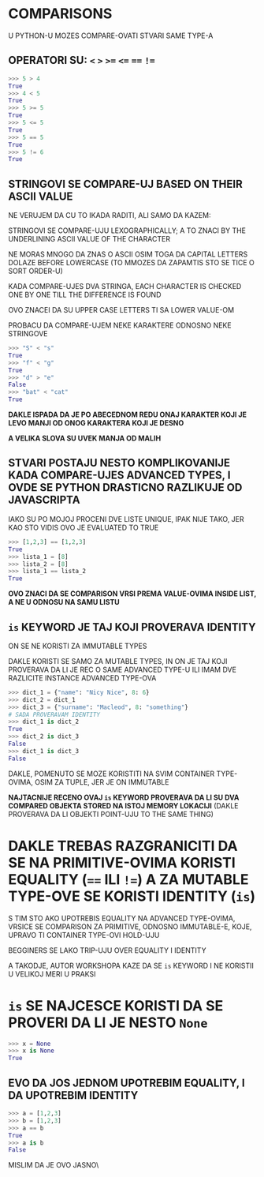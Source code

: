 # COMPARISONS

U PYTHON-U MOZES COMPARE-OVATI STVARI SAME TYPE-A

## OPERATORI SU: `<` `>` `>=` `<=` `==` `!=`

```py
>>> 5 > 4
True
>>> 4 < 5
True
>>> 5 >= 5
True
>>> 5 <= 5
True
>>> 5 == 5
True
>>> 5 != 6
True
```

## STRINGOVI SE COMPARE-UJ BASED ON THEIR ASCII VALUE

NE VERUJEM DA CU TO IKADA RADITI, ALI SAMO DA KAZEM:

STRINGOVI SE COMPARE-UJU LEXOGRAPHICALLY; A TO ZNACI BY THE UNDERLINING ASCII VALUE OF THE CHARACTER

NE MORAS MNOGO DA ZNAS O ASCII OSIM TOGA DA CAPITAL LETTERS DOLAZE BEFORE LOWERCASE (TO MMOZES DA ZAPAMTIS STO SE TICE O SORT ORDER-U)

KADA COMPARE-UJES DVA STRINGA, EACH CHARACTER IS CHECKED ONE BY ONE TILL THE DIFFERENCE IS FOUND

OVO ZNACEI DA SU UPPER CASE LETTERS TI SA LOWER VALUE-OM

PROBACU DA COMPARE-UJEM NEKE KARAKTERE ODNOSNO NEKE STRINGOVE

```py
>>> "S" < "s"
True
>>> "f" < "g"
True
>>> "d" > "e"
False
>>> "bat" < "cat"
True
```

**DAKLE ISPADA DA JE PO ABECEDNOM REDU ONAJ KARAKTER KOJI JE LEVO MANJI OD ONOG KARAKTERA KOJI JE DESNO**

**A VELIKA SLOVA SU UVEK MANJA OD MALIH**

## STVARI POSTAJU NESTO KOMPLIKOVANIJE KADA COMPARE-UJES ADVANCED TYPES, I OVDE SE PYTHON DRASTICNO RAZLIKUJE OD JAVASCRIPTA

IAKO SU PO MOJOJ PROCENI DVE LISTE UNIQUE, IPAK NIJE TAKO, JER KAO STO VIDIS OVO JE EVALUATED TO TRUE

```py
>>> [1,2,3] == [1,2,3]
True
>>> lista_1 = [8]
>>> lista_2 = [8]
>>> lista_1 == lista_2
True
```

**OVO ZNACI DA SE COMPARISON VRSI PREMA VALUE-OVIMA INSIDE LIST, A NE U ODNOSU NA SAMU LISTU**

## `is` KEYWORD JE TAJ KOJI PROVERAVA IDENTITY

ON SE NE KORISTI ZA IMMUTABLE TYPES

DAKLE KORISTI SE SAMO ZA MUTABLE TYPES, IN ON JE TAJ KOJI PROVERAVA DA LI JE REC O SAME ADVANCED TYPE-U ILI IMAM DVE RAZLICITE INSTANCE ADVANCED TYPE-OVA

```py
>>> dict_1 = {"name": "Nicy Nice", 8: 6}
>>> dict_2 = dict_1
>>> dict_3 = {"surname": "Macleod", 8: "something"}
# SADA PROVERAVAM IDENTITY
>>> dict_1 is dict_2
True
>>> dict_2 is dict_3
False
>>> dict_1 is dict_3
False
```

DAKLE, POMENUTO SE MOZE KORISTITI NA SVIM CONTAINER TYPE-OVIMA, OSIM ZA TUPLE, JER JE ON IMMUTABLE

**NAJTACNIJE RECENO OVAJ `is` KEYWORD PROVERAVA DA LI SU DVA COMPARED OBJEKTA STORED NA ISTOJ MEMORY LOKACIJI** (DAKLE PROVERAVA DA LI OBJEKTI POINT-UJU TO THE SAME THING)

# DAKLE TREBAS RAZGRANICITI DA SE NA PRIMITIVE-OVIMA KORISTI EQUALITY (`==` ILI `!=`) A ZA MUTABLE TYPE-OVE SE KORISTI IDENTITY (`is`)

S TIM STO AKO UPOTREBIS EQUALITY NA ADVANCED TYPE-OVIMA, VRSICE SE COMPARISON ZA PRIMITIVE, ODNOSNO IMMUTABLE-E, KOJE, UPRAVO TI CONTAINER TYPE-OVI HOLD-UJU

BEGGINERS SE LAKO TRIP-UJU OVER EQUALITY I IDENTITY

A TAKODJE, AUTOR WORKSHOPA KAZE DA SE `is` KEYWORD I NE KORISTII U VELIKOJ MERI U PRAKSI

# `is` SE NAJCESCE KORISTI DA SE PROVERI DA LI JE NESTO `None`

```py
>>> x = None
>>> x is None
True
```

## EVO DA JOS JEDNOM UPOTREBIM EQUALITY, I DA UPOTREBIM IDENTITY

```py
>>> a = [1,2,3]
>>> b = [1,2,3]
>>> a == b
True
>>> a is b
False
```

MISLIM DA JE OVO JASNO\
